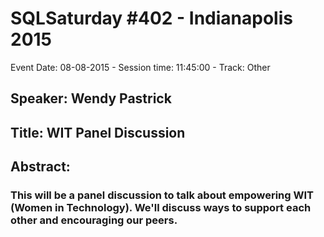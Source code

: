 # SQLSaturday #402 - Indianapolis 2015
Event Date: 08-08-2015 - Session time: 11:45:00 - Track: Other
## Speaker: Wendy Pastrick
## Title: WIT Panel Discussion 
## Abstract:
### This will be a panel discussion to talk about empowering WIT (Women in Technology).  We'll discuss ways to support each other and encouraging our peers.  
